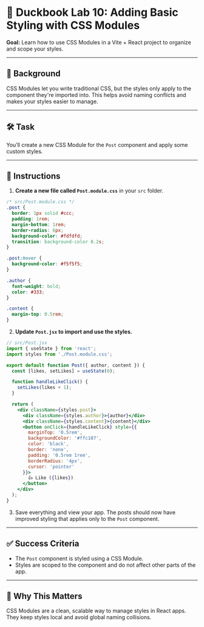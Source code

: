 # 🧪 Duckbook Lab 10: Adding Basic Styling with CSS Modules

**Goal:** Learn how to use CSS Modules in a Vite + React project to organize and scope your styles.

---

## 🐥 Background

CSS Modules let you write traditional CSS, but the styles only apply to the component they're imported into. This helps avoid naming conflicts and makes your styles easier to manage.

---

## 🛠️ Task

You’ll create a new CSS Module for the `Post` component and apply some custom styles.

---

## 🧾 Instructions

1. **Create a new file called `Post.module.css`** in your `src` folder.

```css
/* src/Post.module.css */
.post {
  border: 1px solid #ccc;
  padding: 1rem;
  margin-bottom: 1rem;
  border-radius: 6px;
  background-color: #fdfdfd;
  transition: background-color 0.2s;
}

.post:hover {
  background-color: #f5f5f5;
}

.author {
  font-weight: bold;
  color: #333;
}

.content {
  margin-top: 0.5rem;
}
```

2. **Update `Post.jsx` to import and use the styles.**

```jsx
// src/Post.jsx
import { useState } from 'react';
import styles from './Post.module.css';

export default function Post({ author, content }) {
  const [likes, setLikes] = useState(0);

  function handleLikeClick() {
    setLikes(likes + 1);
  }

  return (
    <div className={styles.post}>
      <div className={styles.author}>{author}</div>
      <div className={styles.content}>{content}</div>
      <button onClick={handleLikeClick} style={{
        marginTop: '0.5rem',
        backgroundColor: '#ffc107',
        color: 'black',
        border: 'none',
        padding: '0.5rem 1rem',
        borderRadius: '4px',
        cursor: 'pointer'
      }}>
        👍 Like ({likes})
      </button>
    </div>
  );
}
```

3. Save everything and view your app. The posts should now have improved styling that applies only to the `Post` component.

---

## ✅ Success Criteria

- The `Post` component is styled using a CSS Module.
- Styles are scoped to the component and do not affect other parts of the app.

---

## 🧠 Why This Matters

CSS Modules are a clean, scalable way to manage styles in React apps. They keep styles local and avoid global naming collisions.
